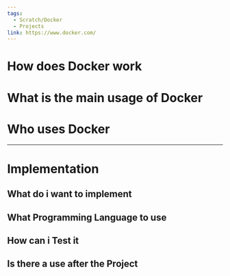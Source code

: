 ```yaml
---
tags:
  - Scratch/Docker
  - Projects
link: https://www.docker.com/
---
```

# How does Docker work

# What is the main usage of Docker

# Who uses Docker

---
# Implementation

## What do i want to implement

## What Programming Language to use

## How can i Test it

## Is there a use after the Project